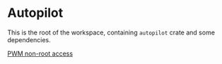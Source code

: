 # Autopilot

This is the root of the workspace, containing `autopilot` crate and some dependencies.

[PWM non-root access](https://community.emlid.com/t/need-to-configure-non-root-pwm-access/16501/11)
